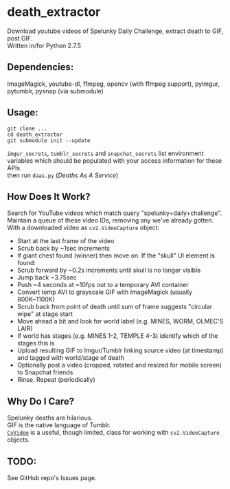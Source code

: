 death_extractor
===============

Download youtube videos of Spelunky Daily Challenge, extract death to GIF, post GIF.  
Written in/for Python 2.7.5

Dependencies: 
-------------

ImageMagick, youtube-dl, ffmpeg, opencv (with ffmpeg support), pyimgur, pytumblr, pysnap (via submodule)  

Usage:
------

```
git clone ...  
cd death_extractor  
git submodule init --update  
```

 `imgur_secrets`, `tumblr_secrets` and `snapchat_secrets` list environment variables which should be populated with your access information for these 
APIs  
then run `daas.py` (_Deaths As A Service_)

How Does It Work?
-----------------

Search for YouTube videos which match query "spelunky+daily+challenge".  
Maintain a queue of these video IDs, removing any we've already gotten.  
With a downloaded video as `cv2.VideoCapture` object:  
 - Start at the last frame of the video  
 - Scrub back by ~1sec increments 
 - If giant chest found (winner) then move on. If the "skull" UI element is found:
 - Scrub forward by ~0.2s increments until skull is no longer visible  
 - Jump back ~3.75sec  
 - Push ~4 seconds at ~10fps out to a temporary AVI container  
 - Convert temp AVI to grayscale GIF with ImageMagick (usually 800K~1100K)  
 - Scrub back from point of death until sum of frame suggests "circular wipe" at stage start  
 - Move ahead a bit and look for world label (e.g. MINES, WORM, OLMEC'S LAIR)
 - If world has stages (e.g. MINES 1-2, TEMPLE 4-3) identify which of the stages this is
 - Upload resulting GIF to Imgur/Tumblr linking source video (at timestamp) and tagged with world/stage of death  
 - Optionally post a video (cropped, rotated and resized for mobile screen) to Snapchat friends
 - Rinse. Repeat (periodically)  

Why Do I Care?
--------------

Spelunky deaths are hilarious.  
GIF is the native language of Tumblr.  
[`CvVideo`](https://github.com/BooDoo/CvVideo) is a useful, though limited, class for working with `cv2.VideoCapture` objects.

TODO:
------
See GitHub repo's Issues page.
